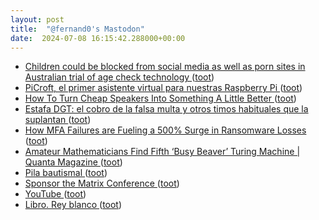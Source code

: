 ```yaml
---
layout: post
title:  "@fernand0's Mastodon"
date:  2024-07-08 16:15:42.288000+00:00
---
```

*  [Children could be blocked from social media as well as porn sites in Australian trial of age check technology ](https://www.theguardian.com/australia-news/article/2024/jul/02/social-media-porn-site-ban-australia-trial-age-assuranc) ([toot](https://mastodon.social/@fernand0/112751761311898989))
*  [PiCroft, el primer asistente virtual para nuestras Raspberry Pi ](https://descubrearduino.com/asistente-virtual) ([toot](https://mastodon.social/@fernand0/112751582903683238))
*  [How To Turn Cheap Speakers Into Something A Little Better ](https://hackaday.com/2024/07/05/how-to-turn-cheap-speakers-into-something-a-little-better) ([toot](https://mastodon.social/@fernand0/112751369559709019))
*  [Estafa DGT: el cobro de la falsa multa y otros timos habituales que la suplantan ](https://www.genbeta.com/a-fondo/estafa-dgt-cobro-falsa-multa-otros-timos-habituales-que-suplanta) ([toot](https://mastodon.social/@fernand0/112750578328646661))
*  [How MFA Failures are Fueling a 500% Surge in Ransomware Losses ](https://thehackernews.com/2024/07/how-mfa-failures-are-fueling-500-surge.htm) ([toot](https://mastodon.social/@fernand0/112750393458900039))
*  [Amateur Mathematicians Find Fifth ‘Busy Beaver’ Turing Machine \| Quanta Magazine ](https://www.quantamagazine.org/amateur-mathematicians-find-fifth-busy-beaver-turing-machine-20240702) ([toot](https://mastodon.social/@fernand0/112750083728977689))
*  [Pila bautismal ](https://www.flickr.com/photos/fernand0/53817273933) ([toot](https://mastodon.social/@fernand0/112749974925354120))
*  [Sponsor the Matrix Conference ](https://2024.matrix.org/sponsor) ([toot](https://mastodon.social/@fernand0/112749941219214959))
*  [YouTube ](https://www.youtube.com/watch?si=nYDHyiPl-JEwPAd5&amp%3Bv=RxhvaovEvfA&amp%3Bfeature=youtu.b) ([toot](https://mastodon.social/@fernand0/112748196033313611))
*  [Libro. Rey blanco ](https://fotografiasenmovimiento.wordpress.com/2024/07/07/libro-rey-blanco) ([toot](https://mastodon.social/@fernand0/112748182741465049))
